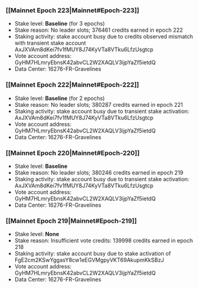 ### [[Mainnet Epoch 223|Mainnet#Epoch-223]]
* Stake level: **Baseline** (for 3 epochs)
* Stake reason: No leader slots; 376461 credits earned in epoch 222
* Staking activity: stake account busy due to credits observed mismatch with transient stake account AxJXVAm8dKei7fv1fMUY8J74KyVTa8VTku6LfzUsgtcp
* Vote account address: GyHM7HLmryEbnsK42abvCL2W2XAQLV3ijpYaZf5ietdQ
* Data Center: 16276-FR-Gravelines
### [[Mainnet Epoch 222|Mainnet#Epoch-222]]
* Stake level: **Baseline** (for 2 epochs)
* Stake reason: No leader slots; 380287 credits earned in epoch 221
* Staking activity: stake account busy due to transient stake activation: AxJXVAm8dKei7fv1fMUY8J74KyVTa8VTku6LfzUsgtcp
* Vote account address: GyHM7HLmryEbnsK42abvCL2W2XAQLV3ijpYaZf5ietdQ
* Data Center: 16276-FR-Gravelines
### [[Mainnet Epoch 220|Mainnet#Epoch-220]]
* Stake level: **Baseline**
* Stake reason: No leader slots; 380246 credits earned in epoch 219
* Staking activity: stake account busy due to transient stake activation: AxJXVAm8dKei7fv1fMUY8J74KyVTa8VTku6LfzUsgtcp
* Vote account address: GyHM7HLmryEbnsK42abvCL2W2XAQLV3ijpYaZf5ietdQ
* Data Center: 16276-FR-Gravelines
### [[Mainnet Epoch 219|Mainnet#Epoch-219]]
* Stake level: **None**
* Stake reason: Insufficient vote credits: 139998 credits earned in epoch 218
* Staking activity: stake account busy due to stake activation of FgE2cm2KSwYggasY8cw1eEGVMgpyVKT69AkupmKkSBzJ
* Vote account address: GyHM7HLmryEbnsK42abvCL2W2XAQLV3ijpYaZf5ietdQ
* Data Center: 16276-FR-Gravelines